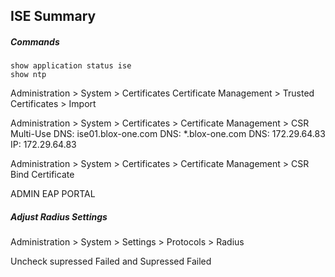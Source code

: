 ## ISE Summary

##### Commands
```
show application status ise
show ntp
```

Administration > System > Certificates
Certificate Management > Trusted Certificates > Import

Administration > System > Certificates > Certificate Management > CSR
Multi-Use
DNS: ise01.blox-one.com
DNS: *.blox-one.com
DNS: 172.29.64.83
IP: 172.29.64.83


Administration > System > Certificates > Certificate Management > CSR
Bind Certificate

ADMIN
EAP
PORTAL

##### Adjust Radius Settings

Administration > System > Settings > Protocols > Radius

Uncheck supressed Failed and Supressed Failed
